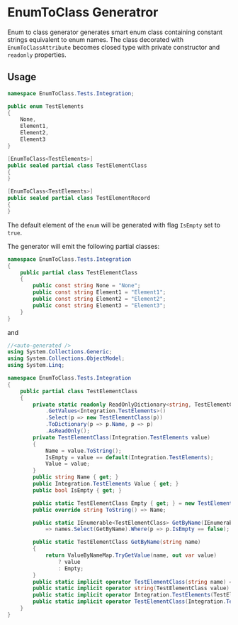 # EnumToClass Generatror

Enum to class generator generates smart enum class containing constant strings equivalent to enum names.
The class decorated with `EnumToClassAttribute` becomes closed type with private constructor and `readonly` properties.

## Usage

```cs
namespace EnumToClass.Tests.Integration;

public enum TestElements
{
    None,
    Element1,
    Element2,
    Element3
}

[EnumToClass<TestElements>]
public sealed partial class TestElementClass
{
}

[EnumToClass<TestElements>]
public sealed partial class TestElementRecord
{
}
```

The default element of the `enum` will be generated with flag `IsEmpty` set to `true`.

The generator will emit the following partial classes:

```cs
namespace EnumToClass.Tests.Integration
{
    public partial class TestElementClass
    {
        public const string None = "None";
        public const string Element1 = "Element1";
        public const string Element2 = "Element2";
        public const string Element3 = "Element3";
    }
}
```
and
```cs
//<auto-generated />            
using System.Collections.Generic;
using System.Collections.ObjectModel;
using System.Linq;

namespace EnumToClass.Tests.Integration
{
    public partial class TestElementClass
    {
        private static readonly ReadOnlyDictionary<string, TestElementClass> ValueByNameMap = Enum
            .GetValues<Integration.TestElements>()
            .Select(p => new TestElementClass(p))
            .ToDictionary(p => p.Name, p => p)
            .AsReadOnly();
        private TestElementClass(Integration.TestElements value)
        {
            Name = value.ToString();
            IsEmpty = value == default(Integration.TestElements);
            Value = value;
        }
        public string Name { get; }
        public Integration.TestElements Value { get; }
        public bool IsEmpty { get; }                            

        public static TestElementClass Empty { get; } = new TestElementClass(default(Integration.TestElements));
        public override string ToString() => Name;

        public static IEnumerable<TestElementClass> GetByName(IEnumerable<string> names)
            => names.Select(GetByName).Where(p => p.IsEmpty == false);

        public static TestElementClass GetByName(string name)
        {
            return ValueByNameMap.TryGetValue(name, out var value)
                ? value
                : Empty;
        }
        public static implicit operator TestElementClass(string name) => GetByName(name);
        public static implicit operator string(TestElementClass value) => value.Name;
        public static implicit operator Integration.TestElements(TestElementClass value) => value.Value;
        public static implicit operator TestElementClass(Integration.TestElements value) => GetByName(value.ToString());
    }
}
```
